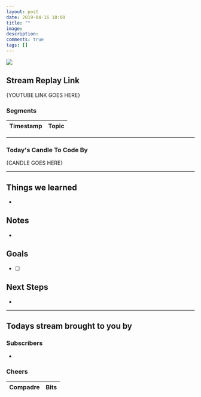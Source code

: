 ```yaml
---
layout: post
date: 2019-04-16 18:00
title: ""
image: 
description: 
comments: true
tags: []
---
```


<img src="{{page.image}}"/>

## Stream Replay Link

{YOUTUBE LINK GOES HERE}

<!--more-->

### Segments

Timestamp | Topic
--- | ---

---

### Today's Candle To Code By

{CANDLE GOES HERE}

---

## Things we learned

- 

## Notes

- 

## Goals

- [ ] 

## Next Steps

- 

---

## Todays stream brought to you by

### Subscribers

- 

### Cheers

Compadre | Bits
--- | ---

